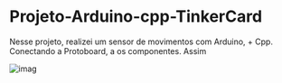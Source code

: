 # Projeto-Arduino-cpp-TinkerCard
 
  Nesse projeto, realizei um sensor de movimentos com Arduino, + Cpp. Conectando a Protoboard, a os componentes. Assim 
  
![imag](https://github.com/user-attachments/assets/a318b6ee-bb10-40b8-add4-95fb8471fec1)

